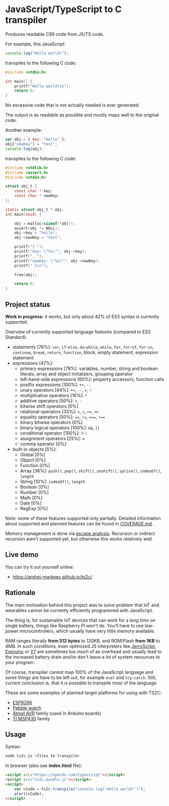 JavaScript/TypeScript to C transpiler
=====================================

Produces readable C89 code from JS/TS code.

For example, this JavaScript:

```javascript
console.log("Hello world!");
```

transpiles to the following C code:

```c
#include <stdio.h>

int main() {
    printf("Hello world!\n");
    return 0;
}
```

No excessive code that is not actually needed is ever generated.

The output is as readable as possible and mostly maps well to the original code.

Another example:

```javascript
var obj = { key: "hello" };
obj["newKey"] = "test";
console.log(obj);
```

transpiles to the following C code:

```c
#include <stdlib.h>
#include <assert.h>
#include <stdio.h>

struct obj_t {
    const char * key;
    const char * newKey;
};

static struct obj_t * obj;
int main(void) {

    obj = malloc(sizeof(*obj));
    assert(obj != NULL);
    obj->key = "hello";
    obj->newKey = "test";

    printf("{ ");
    printf("key: \"%s\"", obj->key);
    printf(", ");
    printf("newKey: \"%s\"", obj->newKey);
    printf(" }\n");

    free(obj);

    return 0;
}
```


Project status
--------------

__**Work in progress:**__ it works, but only about 42% of ES3 syntax is currently supported.

Overview of currently supported language features (compared to ES3 Standard):

 - statements [76%]: `var`, `if`-`else`, `do`-`while`, `while`, `for`, `for`-`of`, `for`-`in`, `continue`, `break`, `return`, `function`, block, empty statement, expression statement 
 - expressions [47%]:
    - primary expressions [78%]: variables, number, string and boolean literals, array and object initializers, grouping operator 
    - left-hand-side expressions [60%]: property accessors, function calls  
    - postfix expressions [100%]: `++`, `--`
    - unary operators [44%]: `++`, `--`, `+`, `!`
    - multiplicative operators [16%]: `*`
    - additive operators [50%]: `+`, `-`
    - bitwise shift operators [0%]
    - relational operators [33%]: `<`, `>`, `<=`, `>=`
    - equality operators [50%]: `==`, `!=`, `===`, `!==`
    - binary bitwise operators [0%]
    - binary logical operators [100%]: `&&`, `||`
    - conditional operator [100%]: `?`-`:`
    - assignment operators [25%]: `=`
    - comma operator [0%]
 - built-in objects [5%]:
    - Global [0%]
    - Object [0%]
    - Function [0%]
    - Array [36%]: `push()`, `pop()`, `shift()`, `unshift()`, `splice()`, `indexOf()`, `length`
    - String [10%]: `indexOf()`, `length`
    - Boolean [0%]
    - Number [0%]
    - Math [0%]
    - Date [0%]
    - RegExp [0%]

Note: some of these features supported only partially.
Detailed information about supported and planned features can be found in [COVERAGE.md](https://github.com/andrei-markeev/ts2c/blob/master/COVERAGE.md). 

Memory management is done via [escape analysis](https://en.wikipedia.org/wiki/Escape_analysis).
Recursion or indirect recursion aren't supported yet, but otherwise this works relatively well.

Live demo
---------

You can try it out yourself online:

 - https://andrei-markeev.github.io/ts2c/

Rationale
---------

The main motivation behind this project was to solve problem that IoT and wearables cannot be currently efficiently
programmed with JavaScript.

The thing is, for sustainable IoT devices that can work for a *long time* on single battery, things like
Raspberry Pi won't do. You'll have to use low-power microcontrollers, which usually have very little memory available.

RAM ranges literally **from 512 bytes** to 120KB, and ROM/Flash **from 1KB** to 4MB. In such conditions, even
optimized JS interpreters like [JerryScript](https://github.com/Samsung/jerryscript), 
[Espruino](https://github.com/espruino/Espruino) or [V7](https://github.com/cesanta/v7) are sometimes too 
much of an overhead and usually lead to the increased battery drain and/or don't leave a lot of system 
resources to your program.

Of course, transpiler cannot map 100% of the JavaScript language and some things are have to be left out,
for example `eval` and `try`-`catch`. Still, current conclusion is, that it is possible to transpile most of the
language. 

These are some examples of planned target platforms for using with TS2C:
 - [ESP8266](https://en.wikipedia.org/wiki/ESP8266)
 - [Pebble watch](https://en.wikipedia.org/wiki/Pebble_(watch))
 - [Atmel AVR](https://en.wikipedia.org/wiki/Atmel_AVR#Basic_families) family (used in Arduino boards)   
 - [TI MSP430](https://en.wikipedia.org/wiki/TI_MSP430) family


Usage
-----

Syntax:
```sh
node ts2c.js <files to transpile>
```

In browser (also see **index.html** file):
```html
<script src="https://npmcdn.com/typescript"></script>
<script src="ts2c.bundle.js"></script>
<script>
    var cCode = ts2c.transpile("console.log('Hello world!')");
    alert(cCode);
</script>
```
